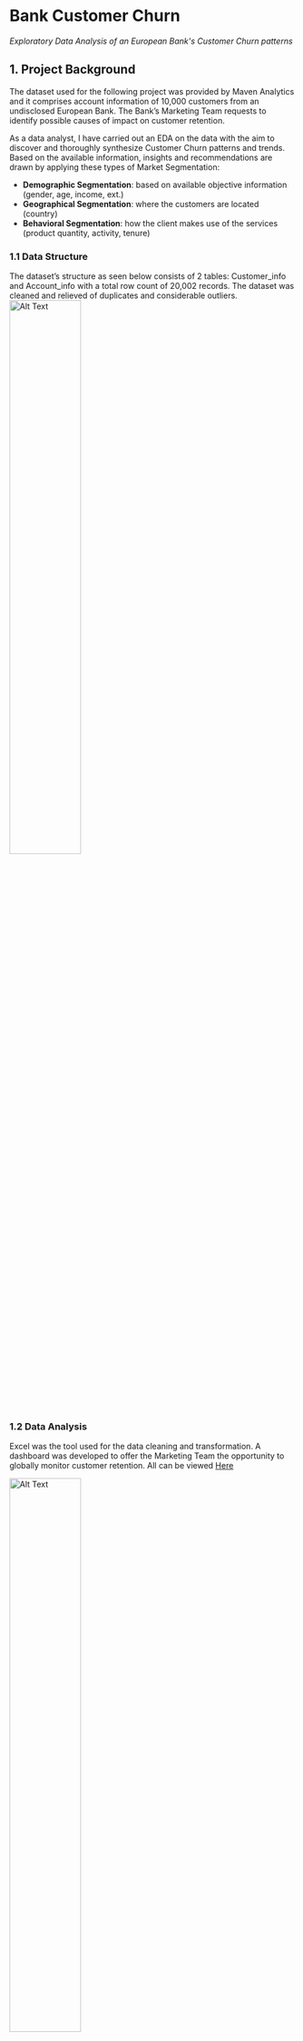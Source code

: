 # Bank Customer Churn
*Exploratory Data Analysis of an European Bank's Customer Churn patterns*

## 1. Project Background

The dataset used for the following project was provided by Maven Analytics and it comprises account information of 10,000 customers  from an undisclosed European Bank. The Bank’s Marketing Team requests to identify possible causes of impact on customer retention.

As a data analyst, I have carried out an EDA on the data with the aim to discover and  thoroughly synthesize Customer Churn patterns and trends. Based on the available information, insights and recommendations are drawn by applying these types of Market Segmentation:

- **Demographic Segmentation**: based on available objective information (gender, age, income, ext.)
- **Geographical Segmentation**: where the customers are located (country)
- **Behavioral Segmentation**: how the client makes use of the services (product quantity, activity, tenure)

### 1.1 Data Structure
The dataset’s structure as seen below consists of 2 tables: Customer_info and Account_info with a total row count of 20,002 records. The dataset was cleaned and relieved of duplicates and considerable outliers.
<img src="https://github.com/user-attachments/assets/08df895b-bd90-49ce-b561-9dcd7a176f4d" alt="Alt Text" style="width:50%; height:auto;">
### 1.2 Data Analysis
Excel was the tool used for the data cleaning and transformation. A dashboard was developed to offer the Marketing Team the opportunity to globally monitor customer retention. All can be viewed [Here](Bank_Churn_Clean.xlsx)

<img src="https://github.com/user-attachments/assets/4755a73c-0fb5-4866-b418-0efe118806d6" alt="Alt Text" style="width:50%; height:auto;">



## 2. Executive Summary

The Bank’s Customer Accounts databases analysis shows an overall churn rate of 20% with Females being more inclined to exit.
Germany is the country with the highest churn rate with 32%

Ages between 50 and 60 have the greatest retention rate, Germany however has the greatest loss with clients in all age ranges under 50 years which raises concerns.

The median salary of churned customers is higher than the retained for all estimated salary ranges aside from range 50,000 – 100,000 where the present users have a higher income. The estimated salary range with the maximum churn rate is €150,000 - €200,000.

100% of customers using 4 products have left the bank  and all those users with credit score under 400 also followed. 65% of churned users are inactive.

Customers have the tendency to churn after the second year in Spain and France, while after the first year in Germany.

The following table highlights how Activity, Gender and Number of Products are the variables which have an impact on customer churn based on the country in consideration: Gender and whether or not a user is active or inactive have a very strong influence on client’s retention.

<img src="https://github.com/user-attachments/assets/ce1e3eb4-7bf9-47fa-8ea9-7ebffdb1015f" alt="Alt Text" style="width:30%; height:auto;">

<img src="https://github.com/user-attachments/assets/389f0c24-3ffe-4974-8a21-dea2f07bf570" alt="Alt Text" style="width:30%; height:auto;">


## 3. Analysis

### 3.1 Demographic Segmentation
The bank’s customers database comprises a relatively even gender distribution with 55% being Male while 45% Female and it is observed that the second have a higher churn rate of 11% compared to the 9% of the opposite gender.

<img src="https://github.com/user-attachments/assets/7e0de4c2-341b-4276-9243-61d258fbc24b" alt="Alt Text" style="width:20%; height:auto;">

The age range between 30 and 40 being the most populated covering 43% of customers database. The ages between 50 and 60, however,  carry the highest number of churned customers with 56% of their population followed by range 60 – 70 with 35%. In particular, clients aged 56 and 60 have a churn rate of 71% and 52% respectively.

<img src="https://github.com/user-attachments/assets/e5d7b5f0-be74-4b03-af08-79f32d619ff3" alt="Alt Text" style="width:50%; height:auto;">

The churned customer count is nearly evenly distributed across the salary groups and the income range between €150,000 and €200,000 showcases the highest customer exist with 21.47% , more specifically those clients earning between € 170,000 and €180,000.

Furthermore, it is relevant to highlight that looking closely into the income range €110,000 - €120,000 it can be noticed that the churn rate is of 21.59% that is the second highest.

<img src="https://github.com/user-attachments/assets/687a8eb3-3222-4c39-aafd-9e67c0a99e5d" alt="Alt Text" style="width:50%; height:auto;"> 

It is also observed that in all salary ranges the median salary is higher in those clients who have exited, except for range  €100,000 –  €150,000 where the exited clients median salary is €1,629 lower compared to those still present.

A total of 3,331 customers fall under the “Fair” Credit Score range where the customers have an average credit score of 626 and fill 33% of the total dataset. Customers with a Poor credit score have the greatest  churn rate  (22.03%) followed by Very Good and Fair.

<img src="https://github.com/user-attachments/assets/384f1537-eee2-453e-b7fb-19acc26c9aa9" alt="Alt Text" style="width:50%; height:auto;">

Moreover, there is a 0% retention rate for all clients with credit scores under 400 while a 25.30% churn rate for credit scores between 400 and 450.

<img src="https://github.com/user-attachments/assets/32fdf74d-f6b9-4ba6-9cdc-ecd5feeca4ad" alt="Alt Text" style="width:50%; height:auto;">

### 3.2 Behavioural Segmentation
Focusing on churned customers, their greatest share has a 1 year retention duration, followed by 3 & 9 and 5 years. The churn distribution across the number of years is however relatively even.

<img src="https://github.com/user-attachments/assets/2858566f-d6a7-4b27-8a2e-b79d293a5b50" alt="Alt Text" style="width:50%; height:auto;">

Over half of the exited users are inactive while 55% of the retained clients are active.

<img src="https://github.com/user-attachments/assets/116a0870-7585-4d60-8e5f-64658f4f6ac2" alt="Alt Text" style="width:25%; height:auto;">

<img src="https://github.com/user-attachments/assets/62e4f356-747f-47fe-9e87-a958efc86111" alt="Alt Text" style="width:25%; height:auto;">

Over 60% of churned clients do not possess a card while 55% of retained users do.  Additionally, there is a perfect positive relationship between a customer being active and he/she owning a credit card.

<img src="https://github.com/user-attachments/assets/7ae9fad5-b5c4-4116-9dfd-37736c4fe209" alt="Alt Text" style="width:50%; height:auto;">

Over 90% of the current customers make use of 2 products while 72% of 1 product only. It can be observed that customers who have 4 products have all exited and that 80% of the users with 3 products have also churned.

<img src="https://github.com/user-attachments/assets/5b840611-7885-4645-9c33-a448f037e5c6" alt="Alt Text" style="width:50%; height:auto;">

Centering on the account balance of churned clients, 42% of the users are found in the bank account range  €100,000 –  €150,000 while range <€10,000 holds 25% of the exited users; almost all in the second with a balance equal to 0.

<img src="https://github.com/user-attachments/assets/d7606307-8995-484a-a218-5c12dcbae389" alt="Alt Text" style="width:50%; height:auto;">

In addition, the balance median of churned customers in range €50,000 - €100,000 is  higher  by €1,713 than that of the retained clients-

<img src="https://github.com/user-attachments/assets/08ad6644-e682-42aa-b50f-cf8903607b3e" alt="Alt Text" style="width:50%; height:auto;">


### 3.3 Geographical Segmentation
France holds the highest number of retained customers followed by Spain with a count of 2,063. Germany, however, shows the highest share of churned users that occupy 32% of the country’s global user count.

<img src="https://github.com/user-attachments/assets/0629421a-f46e-49dc-9462-b7b4969a3762" style="width:40%; height:auto;">

Please note that all discussions henceforth will focus around the churned population only.

#### 3.3.1 Salary Orientated
Germany’s highest customers count has users earning less than €50,000 whereas France and Spain both have the highest count for salary €150,000 - €200,000.

<img src="https://github.com/user-attachments/assets/91ad5b3a-43b7-48d1-b92c-691709b6da4d" style="width:50%; height:auto;">

Additionally, when it comes to France and Spain there is a strong positive relationship between salary range and churn count. In other words, the higher the client’s salary, the higher the probability of exit. In the case of Germany, on the other hand, there is a moderate negative relationship between the two variables: the higher the salary the lower the chance of customer exist.

Though the global median salary in Germany is the highest compared to other countries (same applies for the median salary of its retained customers), the country’s median salary for exited clients is the lowest with €96,498.14.

Additionally, when it comes to France and Spain there is a strong positive relationship between salary range and churn count. In other words, the higher the client’s salary, the higher the probability of exit. In the case of Germany, on the other hand, there is a moderate negative relationship between the two variables: the higher the salary the lower the chance of customer exist.

Though the global median salary in Germany is the highest compared to other countries (same applies for the median salary of its retained customers), the country’s median salary for exited clients is the lowest with €96,498.14.

<img src="https://github.com/user-attachments/assets/7d575eac-2a27-4eba-95fb-8eb0b1c7a7a4" style="width:50%; height:auto;">

Germany leads with the highest median salary in all ranges aside from  range 50,000 – 100,000  where it has the lowest. Furthermore, Germany holds the highest median salary for present users and the lowest for churned.

<img src="https://github.com/user-attachments/assets/5f90d2c0-ce9d-44c2-9c56-a4eee95ff4f4" style="width:50%; height:auto;">

<img src="https://github.com/user-attachments/assets/79319a51-c00c-4de1-aee8-cc215563bda9" style="width:50%; height:auto;">

#### 3.3.2 Age Orientated
Germany has the highest customer count for ages under 50,  France alternatively leads in ages between 50 and 60.

<img src="https://github.com/user-attachments/assets/6258837f-25f1-4feb-82d6-374d46d80cf9" style="width:50%; height:auto;">

All three countries present a negative relationship between age and churn count. More specifically,  France and Germany have a week correlation while Spain a moderate one.

#### 3.3.3 Credit Score Orientated

The following chart shows the  most populated credit score ranges across the countries: most of the terminated users in France have credit score between 600 and 700, in Germany and Spain between 600 and 650 with 154 and 78 customers respectively.

<img src="https://github.com/user-attachments/assets/8171742b-d756-4053-b051-3fc4a66f14d5" style="width:50%; height:auto;">

In other words, the greater part of the churned population falls under the Fair Credit Score Group across all the countries. In other words, the greater part of the churned population falls under the Fair Credit Score Group across all the countries.

#### 3.3.4 Prodcuts Orientated
Across all countries the number of products most popular is 1 and 2 with France and Germany with the peak  figures of clients that have the mentioned number of products.

A very strong negative relationship is discovered between the number of products and the churn frequency: the higher the number of products, less are the chances of experiences a customer loss.

#### 3.3.5 Tenure Orientated

Spain and France have the highest count of leaving clients at 2 years, then 3 and finally 1. In Germany, on the other hand , customers tend to exit most in year 1 with a significant count of 105 heads.

<img src="https://github.com/user-attachments/assets/73af816f-7916-4c56-875f-bb29d1f86263" style="width:50%; height:auto;">

However, it is observed that there is an absent to weak relationship between the number of retention years and the churn probability, which could potentially mean that customer loyalty is determined by other factors.

#### 3.3.6 Gender and Activity Orientated
It is observed that in all countries the number of females is higher than the males. France has the highest difference between genders with 24% and Germany the lowest with 18%.

<img src="https://github.com/user-attachments/assets/94709ace-38f7-44f9-b57a-ac8be00263e6" style="width:50%; height:auto;">

<img src="https://github.com/user-attachments/assets/eb1cc040-1f1a-4385-8c20-3ba8fa1f99b6" style="width:50%; height:auto;">

In fact, while carrying out a correlation analysis it is observed that both Gender and Activity have a perfect relationship with the churn probability.


## 4. Recommendations

Considering that Females have the tendency to churn, the bank must focus particular attention on the gender by offering female orientated products, incentives and/or offers.

Furthermore, incentive programs and rewards should be proposed to customers between 40 and 70 years and those whose credit score is under 400. Further investigation should be carried out in Germany to better understand the reasons behind the elevated churn of clients  under 50 years.

The Marketing department should motivate users to have as many products as possible as this reduces the chances of them leaving.

Since a large number of users exit the bank after 1 or 2 years, the marketing team should be informed via an alert or notification whenever a customer is approaching the 12 month retention target, ideally, the alert should be activated at 9 months from customer enrolment.

A notification should also be set when a user reaches an account balance of €100,000 in order to share a tailored promotional offer with the aim to retain him/her. Another alert when the account balance is €0  as the customer will surely exit at the value.

To conclude, the marketing team should develop their future strategies to tackle customer churn based on the clients Age, Gender and Activity as these are the 3 variables which have a direct influence on the overall churn rate. 



